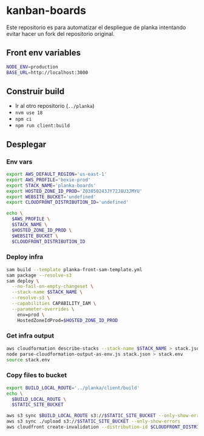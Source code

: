 # kanban-boards

Este repositorio es para automatizar el despliegue de planka intentando evitar hacer un fork del repositorio original.

## Front env variables

```sh
NODE_ENV=production
BASE_URL=http://localhost:3000
```

## Construir build

- Ir al otro repositorio (`../planka`)
- `nvm use 18`
- `npm ci`
- `npm run client:build`

## Desplegar

### Env vars

```sh
export AWS_DEFAULT_REGION='us-east-1'
export AWS_PROFILE='boxie-prod'
export STACK_NAME='planka-boards'
export HOSTED_ZONE_ID_PROD='Z03850243JY72J8U3JMYU'
export WEBSITE_BUCKET='undefined'
export CLOUDFRONT_DISTRIBUTION_ID='undefined'

echo \
  $AWS_PROFILE \
  $STACK_NAME \
  $HOSTED_ZONE_ID_PROD \
  $WEBSITE_BUCKET \
  $CLOUDFRONT_DISTRIBUTION_ID
```

### Deploy infra

```sh
sam build --template planka-front-sam-template.yml
sam package --resolve-s3
sam deploy \
  --no-fail-on-empty-changeset \
  --stack-name $STACK_NAME \
  --resolve-s3 \
  --capabilities CAPABILITY_IAM \
  --parameter-overrides \
    env=prod \
    HostedZoneIdProd=$HOSTED_ZONE_ID_PROD
```

### Get infra output

```sh
aws cloudformation describe-stacks --stack-name $STACK_NAME > stack.json
node parse-cloudformation-output-as-env.js stack.json > stack.env
source stack.env
```

### Copy files to bucket

```sh
export BUILD_LOCAL_ROUTE='../planka/client/build'
echo \
  $BUILD_LOCAL_ROUTE \
  $STATIC_SITE_BUCKET

aws s3 sync $BUILD_LOCAL_ROUTE s3://$STATIC_SITE_BUCKET --only-show-errors
aws s3 sync ./upload s3://$STATIC_SITE_BUCKET --only-show-errors
aws cloudfront create-invalidation --distribution-id $CLOUDFRONT_DISTRIBUTION_ID --paths "/*"
```
